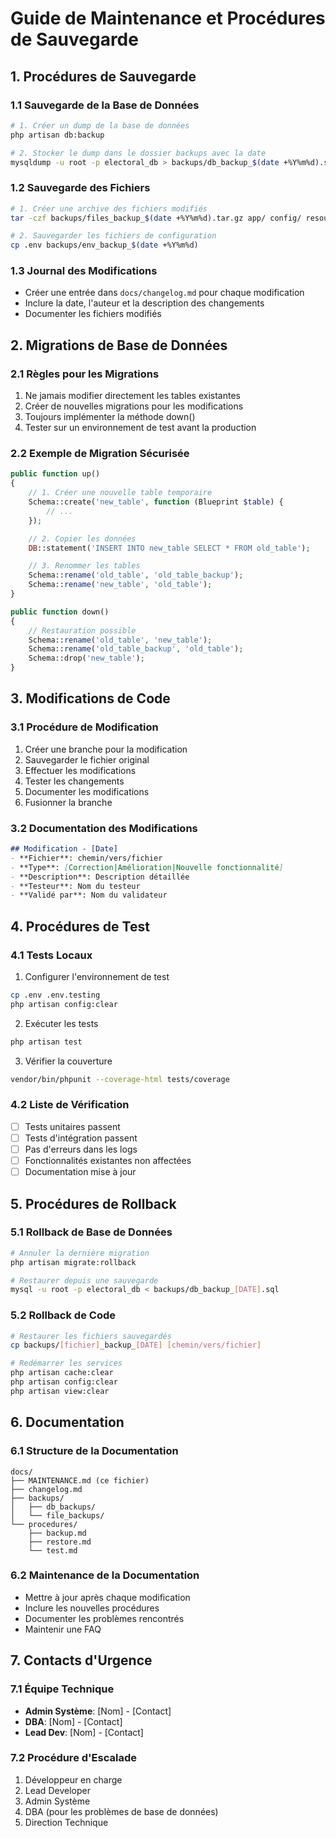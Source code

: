 # Guide de Maintenance et Procédures de Sauvegarde

## 1. Procédures de Sauvegarde

### 1.1 Sauvegarde de la Base de Données
```bash
# 1. Créer un dump de la base de données
php artisan db:backup

# 2. Stocker le dump dans le dossier backups avec la date
mysqldump -u root -p electoral_db > backups/db_backup_$(date +%Y%m%d).sql
```

### 1.2 Sauvegarde des Fichiers
```bash
# 1. Créer une archive des fichiers modifiés
tar -czf backups/files_backup_$(date +%Y%m%d).tar.gz app/ config/ resources/ routes/

# 2. Sauvegarder les fichiers de configuration
cp .env backups/env_backup_$(date +%Y%m%d)
```

### 1.3 Journal des Modifications
- Créer une entrée dans `docs/changelog.md` pour chaque modification
- Inclure la date, l'auteur et la description des changements
- Documenter les fichiers modifiés

## 2. Migrations de Base de Données

### 2.1 Règles pour les Migrations
1. Ne jamais modifier directement les tables existantes
2. Créer de nouvelles migrations pour les modifications
3. Toujours implémenter la méthode down()
4. Tester sur un environnement de test avant la production

### 2.2 Exemple de Migration Sécurisée
```php
public function up()
{
    // 1. Créer une nouvelle table temporaire
    Schema::create('new_table', function (Blueprint $table) {
        // ...
    });

    // 2. Copier les données
    DB::statement('INSERT INTO new_table SELECT * FROM old_table');

    // 3. Renommer les tables
    Schema::rename('old_table', 'old_table_backup');
    Schema::rename('new_table', 'old_table');
}

public function down()
{
    // Restauration possible
    Schema::rename('old_table', 'new_table');
    Schema::rename('old_table_backup', 'old_table');
    Schema::drop('new_table');
}
```

## 3. Modifications de Code

### 3.1 Procédure de Modification
1. Créer une branche pour la modification
2. Sauvegarder le fichier original
3. Effectuer les modifications
4. Tester les changements
5. Documenter les modifications
6. Fusionner la branche

### 3.2 Documentation des Modifications
```markdown
## Modification - [Date]
- **Fichier**: chemin/vers/fichier
- **Type**: [Correction|Amélioration|Nouvelle fonctionnalité]
- **Description**: Description détaillée
- **Testeur**: Nom du testeur
- **Validé par**: Nom du validateur
```

## 4. Procédures de Test

### 4.1 Tests Locaux
1. Configurer l'environnement de test
```bash
cp .env .env.testing
php artisan config:clear
```

2. Exécuter les tests
```bash
php artisan test
```

3. Vérifier la couverture
```bash
vendor/bin/phpunit --coverage-html tests/coverage
```

### 4.2 Liste de Vérification
- [ ] Tests unitaires passent
- [ ] Tests d'intégration passent
- [ ] Pas d'erreurs dans les logs
- [ ] Fonctionnalités existantes non affectées
- [ ] Documentation mise à jour

## 5. Procédures de Rollback

### 5.1 Rollback de Base de Données
```bash
# Annuler la dernière migration
php artisan migrate:rollback

# Restaurer depuis une sauvegarde
mysql -u root -p electoral_db < backups/db_backup_[DATE].sql
```

### 5.2 Rollback de Code
```bash
# Restaurer les fichiers sauvegardés
cp backups/[fichier]_backup_[DATE] [chemin/vers/fichier]

# Redémarrer les services
php artisan cache:clear
php artisan config:clear
php artisan view:clear
```

## 6. Documentation

### 6.1 Structure de la Documentation
```
docs/
├── MAINTENANCE.md (ce fichier)
├── changelog.md
├── backups/
│   ├── db_backups/
│   └── file_backups/
└── procedures/
    ├── backup.md
    ├── restore.md
    └── test.md
```

### 6.2 Maintenance de la Documentation
- Mettre à jour après chaque modification
- Inclure les nouvelles procédures
- Documenter les problèmes rencontrés
- Maintenir une FAQ

## 7. Contacts d'Urgence

### 7.1 Équipe Technique
- **Admin Système**: [Nom] - [Contact]
- **DBA**: [Nom] - [Contact]
- **Lead Dev**: [Nom] - [Contact]

### 7.2 Procédure d'Escalade
1. Développeur en charge
2. Lead Developer
3. Admin Système
4. DBA (pour les problèmes de base de données)
5. Direction Technique
